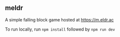 ## meldr
A simple falling block game hosted at https://m.eldr.ac

To run locally, run `npm install` followed by `npm run dev`
